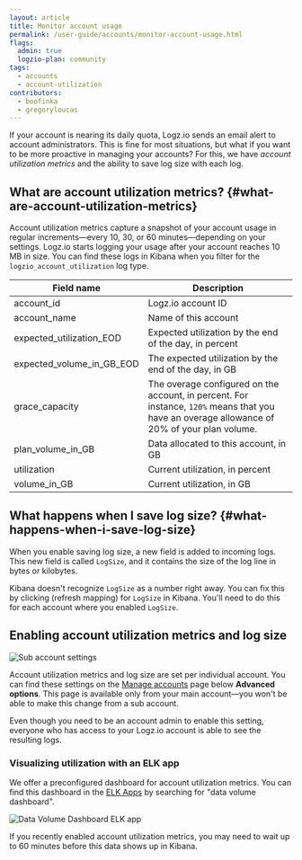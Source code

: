 ```yaml
---
layout: article
title: Monitor account usage
permalink: /user-guide/accounts/monitor-account-usage.html
flags:
  admin: true
  logzio-plan: community
tags:
  - accounts
  - account-utilization
contributors:
  - boofinka
  - gregoryloucas
---
```


If your account is nearing its daily quota, Logz.io sends an email alert to account administrators.
This is fine for most situations, but what if you want to be more proactive in managing your accounts?
For this, we have _account utilization metrics_ and the ability to save log size with each log.

## What are account utilization metrics? {#what-are-account-utilization-metrics}

Account utilization metrics capture a snapshot of your account usage in regular increments—every 10, 30, or 60 minutes—depending on your settings.
Logz.io starts logging your usage after your account reaches 10 MB in size.
You can find these logs in Kibana when you filter for the `logzio_account_utilization` log type.

| Field name | Description |
|---|---|
| account_id | Logz.io account ID |
| account_name | Name of this account |
| expected_utilization_EOD | Expected utilization by the end of the day, in percent |
| expected_volume_in_GB_EOD | The expected utilization by the end of the day, in GB |
| grace_capacity | The overage configured on the account, in percent. For instance, `120%` means that you have an overage allowance of 20% of your plan volume. |
| plan_volume_in_GB | Data allocated to this account, in GB |
| utilization | Current utilization, in percent |
| volume_in_GB | Current utilization, in GB |


## What happens when I save log size? {#what-happens-when-i-save-log-size}

When you enable saving log size, a new field is added to incoming logs.
This new field is called `LogSize`, and it contains the size of the log line in bytes or kilobytes.

Kibana doesn't recognize `LogSize` as a number right away.
You can fix this by clicking <i class="fas fa-sync-alt"></i> (refresh mapping) for `LogSize` in Kibana.
You'll need to do this for each account where you enabled `LogSize`.

## Enabling account utilization metrics and log size

![Sub account settings]({{site.baseurl}}/images/accounts/utilization--save-account-utilization-metrics.png)

Account utilization metrics and log size are set per individual account.
You can find these settings on the [Manage accounts](https://app.logz.io/#/dashboard/settings/manage-accounts) page below **Advanced options**.
This page is available only from your main account—you won't be able to make this change from a sub account.

<div class="info-box note">
  Even though you need to be an account admin to enable this setting, everyone who has access to your Logz.io account is able to see the resulting logs.
</div>

### Visualizing utilization with an ELK app

We offer a preconfigured dashboard for account utilization metrics.
You can find this dashboard in the [ELK Apps](https://app.logz.io/#/dashboard/apps) by searching for "data volume dashboard".

![Data Volume Dashboard ELK app]({{site.baseurl}}/images/accounts/utilization--elk-apps-data-volume-dashboard.png)

If you recently enabled account utilization metrics, you may need to wait up to 60 minutes before this data shows up in Kibana.